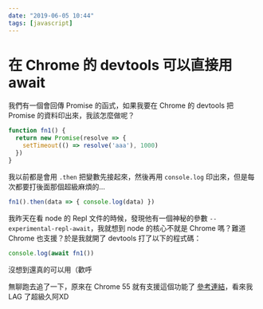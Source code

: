 ```yaml
---
date: "2019-06-05 10:44"
tags: [javascript]
---
```

# 在 Chrome 的 devtools 可以直接用 await

我們有一個會回傳 Promise 的函式，如果我要在 Chrome 的 devtools 把 Promise 的資料印出來，我該怎麼做呢？

```js
function fn1() {
  return new Promise(resolve => {
    setTimeout(() => resolve('aaa'), 1000)
  })
}
```

我以前都是會用 `.then` 把變數先接起來，然後再用 `console.log` 印出來，但是每次都要打後面那個超級麻煩的…

```js
fn1().then(data => { console.log(data) })
```

我昨天在看 node 的 Repl 文件的時候，發現他有一個神秘的參數 `--experimental-repl-await`，我就想到 node 的核心不就是 Chrome 嗎？難道 Chrome 也支援？於是我就開了 devtools 打了以下的程式碼：

```js
console.log(await fn1())
```

沒想到還真的可以用（歡呼

無聊跑去追了一下，原來在 Chrome 55 就有支援這個功能了 [參考連結](https://developers.google.com/web/fundamentals/primers/async-functions?hl=zh-tw)，看來我 LAG 了超級久阿XD
